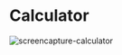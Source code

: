 # Calculator
![screencapture-calculator](https://user-images.githubusercontent.com/61284835/218252956-3d560ec0-6f9f-48fd-b574-47418f3d26ad.png)
